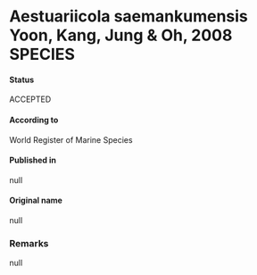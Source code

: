 Aestuariicola saemankumensis Yoon, Kang, Jung & Oh, 2008 SPECIES
=======

#### Status
ACCEPTED

#### According to
World Register of Marine Species

#### Published in
null

#### Original name
null

### Remarks
null